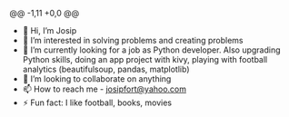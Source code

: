 @@ -1,11 +0,0 @@
- 👋 Hi, I’m Josip
- 👀 I’m interested in solving problems and creating problems
- 🌱 I’m currently looking for a job as Python developer. Also upgrading Python skills, doing an app project with kivy, playing with football analytics (beautifulsoup, pandas, matplotlib)
- 💞️ I’m looking to collaborate on anything
- 📫 How to reach me - josipfort@yahoo.com
- ⚡ Fun fact: I like football, books, movies

<!---
jfort0/jfort0 is a ✨ special ✨ repository because its `README.md` (this file) appears on your GitHub profile.
You can click the Preview link to take a look at your changes.
--->
